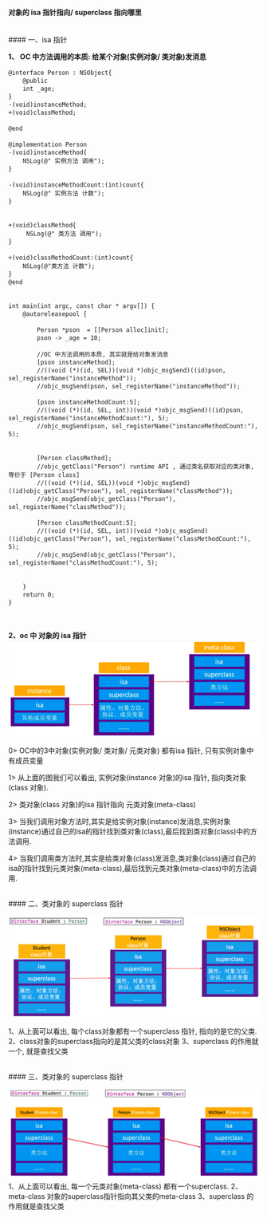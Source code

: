 #### 对象的 isa 指针指向/ superclass 指向哪里



<br>
#### 一、isa 指针

**1、 OC 中方法调用的本质: 给某个对象(实例对象/ 类对象)发消息**
```
@interface Person : NSObject{
    @public
    int _age;
}
-(void)instanceMethod;
+(void)classMethod;

@end

@implementation Person
-(void)instanceMethod{
    NSLog(@" 实例方法 调用");
}

-(void)instanceMethodCount:(int)count{
    NSLog(@" 实例方法 计数");
}


+(void)classMethod{
     NSLog(@" 类方法 调用");
}

+(void)classMethodCount:(int)count{
    NSLog(@"类方法 计数");
}
@end


int main(int argc, const char * argv[]) {
    @autoreleasepool {
        
        Person *pson  = [[Person alloc]init];
        pson -> _age = 10;
        
        //OC 中方法调用的本质, 其实就是给对象发消息
        [pson instanceMethod];
        //((void (*)(id, SEL))(void *)objc_msgSend)((id)pson, sel_registerName("instanceMethod"));
        //objc_msgSend(pson, sel_registerName("instanceMethod"));
        
        [pson instanceMethodCount:5];
        //((void (*)(id, SEL, int))(void *)objc_msgSend)((id)pson, sel_registerName("instanceMethodCount:"), 5);
        //objc_msgSend(pson, sel_registerName("instanceMethodCount:"), 5);
        
        
        [Person classMethod];
        //objc_getClass("Person") runtime API , 通过类名获取对应的类对象, 等价于 [Person class]
        //((void (*)(id, SEL))(void *)objc_msgSend)((id)objc_getClass("Person"), sel_registerName("classMethod"));
        //objc_msgSend(objc_getClass("Person"), sel_registerName("classMethod"));
        
        [Person classMethodCount:5];
        //((void (*)(id, SEL, int))(void *)objc_msgSend)((id)objc_getClass("Person"), sel_registerName("classMethodCount:"), 5);
        //objc_msgSend(objc_getClass("Person"), sel_registerName("classMethodCount:"), 5);
        
        
    }
    return 0;
}
```


<br> <br>
**2、oc 中 对象的 isa 指针**
<br>
![](/assets/Snip20190105_4.png)

0> OC中的3中对象(实例对象/ 类对象/ 元类对象) 都有isa 指针, 只有实例对象中有成员变量

1> 从上面的图我们可以看出, 实例对象(instance 对象)的isa 指针, 指向类对象(class 对象).

2> 类对象(class 对象)的isa 指针指向 元类对象(meta-class)

3> 当我们调用对象方法时,其实是给实例对象(instance)发消息,实例对象(instance)通过自己的isa的指针找到类对象(class),最后找到类对象(class)中的方法调用.

4> 当我们调用类方法时,其实是给类对象(class)发消息,类对象(class)通过自己的isa的指针找到元类对象(meta-class),最后找到元类对象(meta-class)中的方法调用.


<br>
#### 二、类对象的 superclass 指针

![](/assets/Snip20190105_5.png)

1、从上面可以看出, 每个class对象都有一个superclass 指针, 指向的是它的父类.
2、class对象的superclass指向的是其父类的class对象
3、superclass 的作用就一个, 就是查找父类




<br>
#### 三、类对象的 superclass 指针

![](/assets/Snip20190105_6.png)
1、从上面可以看出, 每一个元类对象(meta-class) 都有一个superclass.
2、meta-class 对象的superclass指针指向其父类的meta-class
3、superclass 的作用就是查找父类    

